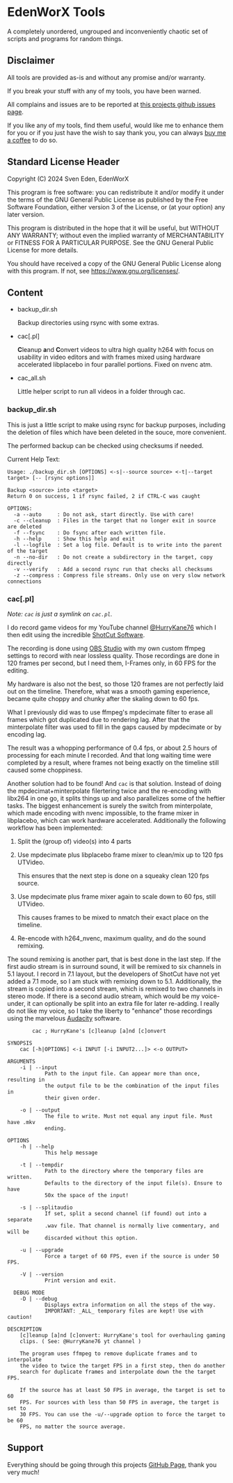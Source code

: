 # EdenWorX Tools

A completely unordered, ungrouped and inconveniently chaotic set of scripts
and programs for random things.


## Disclaimer

All tools are provided as-is and without any promise and/or warranty.

If you break your stuff with any of my tools, you have been warned.

All complains and issues are to be reported at
[this projects github issues page](https://github.com/EdenWorX/ewxTools/issues).

If you like any of my tools, find them useful, would like me to enhance them
for you or if you just have the wish to say thank you, you can always
[buy me a coffee](https://www.buymeacoffee.com/EdenWorX) to do so.


## Standard License Header

Copyright (C) 2024 Sven Eden, EdenWorX

This program is free software: you can redistribute it and/or modify it under
the terms of the GNU General Public License as published by the Free Software
Foundation, either version 3 of the License, or (at your option) any later
version.

This program is distributed in the hope that it will be useful, but WITHOUT
ANY WARRANTY; without even the implied warranty of MERCHANTABILITY or FITNESS
FOR A PARTICULAR PURPOSE. See the GNU General Public License for more details.

You should have received a copy of the GNU General Public License along with
this program. If not, see https://www.gnu.org/licenses/.


## Content

*   backup_dir.sh 
  
    Backup directories using rsync with some extras.
* cac[.pl]

    **C**leanup **a**nd **C**onvert videos to ultra high quality h264 with
    focus on usability in video editors and with frames mixed using hardware
    accelerated libplacebo in four parallel portions. Fixed on nvenc atm.
* cac_all.sh

    Little helper script to run all videos in a folder through cac.


### backup_dir.sh

This is just a little script to make using rsync for backup purposes, including
the deletion of files which have been deleted in the souce, more convenient.

The performed backup can be checked using checksums if needed.

Current Help Text:
````
Usage: ./backup_dir.sh [OPTIONS] <-s|--source source> <-t|--target target> [-- [rsync options]]

Backup <source> into <target>
Return 0 on success, 1 if rsync failed, 2 if CTRL-C was caught

OPTIONS:
  -a --auto     : Do not ask, start directly. Use with care!
  -c --cleanup  : Files in the target that no longer exit in source are deleted
  -f --fsync    : Do fsync after each written file.
  -h --help     : Show this help and exit
  -l --logfile  : Set a log file. Default is to write into the parent of the target
  -n --no-dir   : Do not create a subdirectory in the target, copy directly
  -v --verify   : Add a second rsync run that checks all checksums
  -z --compress : Compress file streams. Only use on very slow network connections
````


### cac[.pl]

*Note: `cac` is just a symlink on `cac.pl`.*

I do record game videos for my YouTube channel
[@HurryKane76](https://www.youtube.com/@HurryKane76) which I then edit using
the incredible [ShotCut Software](https://www.shotcut.org/).

The recording is done using [OBS Studio](https://obsproject.com) with my own
custom ffmpeg settings to record with near lossless quality.
Those recordings are done in 120 frames per second, but I need them, I-Frames
only, in 60 FPS for the editing.

My hardware is also not the best, so those 120 frames are not perfectly laid
out on the timeline.
Therefore, what was a smooth gaming experience, became quite choppy and chunky
after the skaling down to 60 fps.

What I previously did was to use ffmpeg's mpdecimate filter to erase all frames
which got duplicated due to rendering lag. After that the minterpolate filter
was used to fill in the gaps caused by mpdecimate or by encoding lag.

The result was a whopping performance of 0.4 fps, or about 2.5 hours of
processing for each minute I recorded.
And that long waiting time were completed by a result, where frames not being
exactly on the timeline still caused some choppiness.

Another solution had to be found!
And `cac` is that solution. Instead of doing the mpdecimat+minterpolate
filertering twice and the re-encoding with libx264 in one go, it splits things
up and also parallelizes some of the heftier tasks.
The biggest enhancement is surely the switch from minterpolate, which made
encoding with nvenc impossible, to the frame mixer in libplacebo, which can
work hardware accelerated.
Additionally the following workflow has been implemented:

1) Split the (group of) video(s) into 4 parts
2) Use mpdecimate plus libplacebo frame mixer to clean/mix up to 120 fps UTVideo.

    This ensures that the next step is done on a squeaky clean 120 fps source.
3) Use mpdecimate plus frame mixer again to scale down to 60 fps, still UTVideo.

    This causes frames to be mixed to nmatch their exact place on the timeline.
4) Re-encode with h264_nvenc, maximum quality, and do the sound remixing.

The sound remixing is another part, that is best done in the last step.
If the first audio stream is in surround sound, it will be remixed to six
channels in 5.1 layout. I record in 7.1 layout, but the developers of ShotCut
have not yet added a 7.1 mode, so I am stuck with remixing down to 5.1.
Additionally, the stream is copied into a second stream, which is remixed to
two channels in stereo mode.
If there is a second audio stream, which would be my voice-under, it can 
optionally be split into an extra file for later re-adding. I really do not
like my voice, so I take the liberty to "enhance" those recordings using the
marvelous [Audacity](https://www.audacityteam.org/) software.

````
        cac ; HurryKane's [c]leanup [a]nd [c]onvert

SYNOPSIS
    cac [-h|OPTIONS] <-i INPUT [-i INPUT2...]> <-o OUTPUT>

ARGUMENTS
    -i | --input
            Path to the input file. Can appear more than once, resulting in
            the output file to be the combination of the input files in
            their given order.

    -o | --output
            The file to write. Must not equal any input file. Must have .mkv
            ending.

OPTIONS
    -h | --help
            This help message

    -t | --tempdir
            Path to the directory where the temporary files are written.
            Defaults to the directory of the input file(s). Ensure to have
            50x the space of the input!

    -s | --splitaudio
            If set, split a second channel (if found) out into a separate
            .wav file. That channel is normally live commentary, and will be
            discarded without this option.

    -u | --upgrade
            Force a target of 60 FPS, even if the source is under 50 FPS.

    -V | --version
            Print version and exit.

  DEBUG MODE
    -D | --debug
            Displays extra information on all the steps of the way.
            IMPORTANT: _ALL_ temporary files are kept! Use with caution!

DESCRIPTION
    [c]leanup [a]nd [c]onvert: HurryKane's tool for overhauling gaming
    clips. ( See: @HurryKane76 yt channel )

    The program uses ffmpeg to remove duplicate frames and to interpolate
    the video to twice the target FPS in a first step, then do another
    search for duplicate frames and interpolate down the the target FPS.

    If the source has at least 50 FPS in average, the target is set to 60
    FPS. For sources with less than 50 FPS in average, the target is set to
    30 FPS. You can use the -u/--upgrade option to force the target to be 60
    FPS, no matter the source average.
````


## Support

Everything should be going through this projects
[GitHub Page](https://github.com/EdenWorX/ewxTools), thank you very much!
